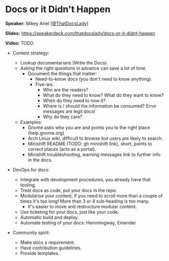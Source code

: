 # Docs or it Didn't Happen

**Speaker:** Mikey Ariel ([@ThatDocsLady](https://twitter.com/ThatDocsLady))

**Slides:** https://speakerdeck.com/thatdocslady/docs-or-it-didnt-happen

**Video:** TODO


- Content strategy:
  - Lookup documentarians (Wrtie the Docs).
  - Asking the right questions in advance can save a lot of time.
    - Document the things that matter:
      - Need-to-know docs (you don't need to know anything).
      - Five-ws:
        - Who are the readers?
        - What do they need to know? What do they want to know?
        - When do they need to now it?
        - Where is / should the information be consumed? Error messages are
          legit docs!
        - Why do they care?
  - Examples:
    - Gnome asks who you are and points you to the right place (help.gnome.org)
    - Arch Linux wiki, difficult to browse but users are likely to search.
    - Minishift README (TODO: gh minishift link), short, points to correct
      places (acts as a portal).
    - Minishift troubleshooting, warning messages link to further info in the
      docs.

- DevOps for docs:
  - Integrate with development procedures, you already have that tooling.
  - Treat docs as code, put your docs in the repo.
  - Modularise your content, if you need to scroll more than a couple of
    times it's too long! More than 3 or 4 sub-heading is too many.
    - It's easier to move and restructure modular content.
  - Use ticketing for your docs, just like your code.
  - Automatic build and deploy.
  - Automate testing of your docs: Hemmingway, Emender

- Community spirit:
  - Make docs a requirement.
  - Have contribution guidelines.
  - Provide templates.
